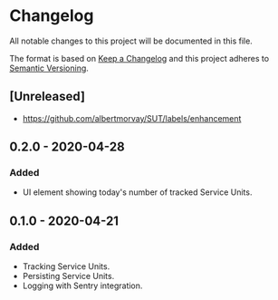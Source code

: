 # Changelog
All notable changes to this project will be documented in this file.

The format is based on [Keep a Changelog](http://keepachangelog.com/en/1.0.0/)
and this project adheres to [Semantic Versioning](http://semver.org/spec/v2.0.0.html).

## [Unreleased]
- https://github.com/albertmorvay/SUT/labels/enhancement

## 0.2.0 - 2020-04-28
### Added
- UI element showing today's number of tracked Service Units.

## 0.1.0 - 2020-04-21
### Added
- Tracking Service Units.
- Persisting Service Units.
- Logging with Sentry integration.
